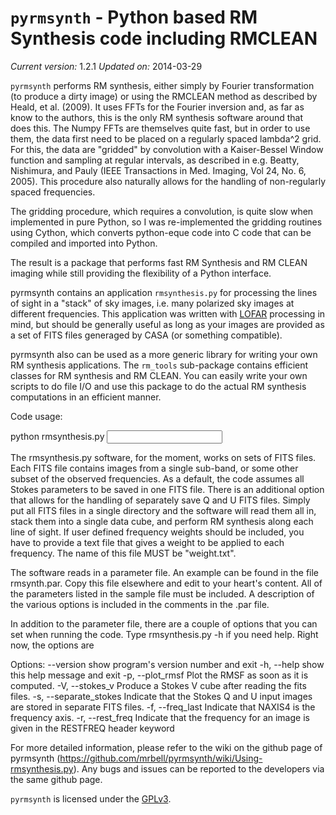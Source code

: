 `pyrmsynth` - Python based RM Synthesis code including RMCLEAN
==============================================================

*Current version:* 1.2.1
*Updated on:* 2014-03-29

`pyrmsynth` performs RM synthesis, either simply by Fourier transformation 
(to produce a dirty image) or using the RMCLEAN method as described by 
Heald, et al. (2009).  It uses FFTs for the Fourier inversion and, as far as  
know to the authors, this is the only RM synthesis software around that does
this. The Numpy FFTs are themselves quite fast, but in order to use them, the
data first need to be placed on a regularly spaced lambda^2 grid. For this, the
data are "gridded" by convolution with a Kaiser-Bessel Window function and
sampling at regular intervals, as described in e.g. Beatty, Nishimura, and
Pauly (IEEE Transactions in Med. Imaging, Vol 24, No. 6, 2005). This procedure
also naturally allows for the handling of non-regularly spaced frequencies.

The gridding procedure, which requires a convolution, is quite slow when 
implemented in pure Python, so I was re-implemented the gridding routines using
Cython, which converts python-eque code into C code that can be compiled and 
imported into Python.

The result is a package that performs fast RM Synthesis and RM CLEAN imaging
while still providing the flexibility of a Python interface.

pyrmsynth contains an application `rmsynthesis.py` for processing the lines of 
sight in a "stack" of sky images, i.e. many polarized sky images at different 
frequencies. This application was written with [LOFAR](http://www.lofar.org) 
processing in mind, but should be generally useful as long as your images are
provided as a set of FITS files generaged by CASA (or something compatible).

pyrmsynth also can be used as a more generic library for writing your own 
RM synthesis applications. The `rm_tools` sub-package contains efficient 
classes for RM synthesis and RM CLEAN. You can easily write your own scripts 
to do file I/O and use this package to do the actual RM synthesis computations
in an efficient manner.

Code usage:

python rmsynthesis.py <input parameter file>

The rmsynthesis.py software, for the moment, works on sets of FITS files. Each
FITS file contains images from a single sub-band, or some other subset of the
observed frequencies. As a default, the code assumes all Stokes parameters
to be saved in one FITS file. There is an additional option that allows
for the handling of separately save Q and U FITS files. Simply put all FITS
files in a single directory and the software will read them all in, stack them
into a single data cube, and perform RM synthesis along each line of sight. If
user defined frequency weights should be included, you have to provide a text
file that gives a weight to be applied to each frequency. The name of this file
MUST be "weight.txt".

The software reads in a parameter file. An example can be found in the file
rmsynth.par. Copy this file elsewhere and edit to your heart's content. All of
the parameters listed in the sample file must be included. A description of the
various options is included in the comments in the .par file.

In addition to the parameter file, there are a couple of options that you can
set when running the code. Type rmsynthesis.py -h if you need help. Right now,
the options are

Options:
  --version        show program's version number and exit
  -h, --help       show this help message and exit
  -p, --plot_rmsf  Plot the RMSF as soon as it is computed.
  -V, --stokes_v   Produce a Stokes V cube after reading the fits files.
  -s, --separate_stokes
                   Indicate that the Stokes Q and U input images are stored in
                   separate FITS files.
  -f, --freq_last  Indicate that NAXIS4 is the frequency axis.
  -r, --rest_freq  Indicate that the frequency for an image is given in the
                   RESTFREQ header keyword

For more detailed information, please refer to the wiki on the github page of
pyrmsynth (https://github.com/mrbell/pyrmsynth/wiki/Using-rmsynthesis.py).
Any bugs and issues can be reported to the developers via the same github page.
                   
`pyrmsynth` is licensed under the [GPLv3](http://www.gnu.org/licenses/gpl.html).
